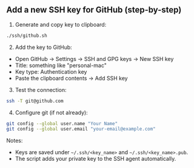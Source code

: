 ## Add a new SSH key for GitHub (step-by-step)

1. Generate and copy key to clipboard:

```bash
./ssh/github.sh
```

2. Add the key to GitHub:
- Open GitHub → Settings → SSH and GPG keys → New SSH key
- Title: something like "personal-mac"
- Key type: Authentication key
- Paste the clipboard contents → Add SSH key

3. Test the connection:

```bash
ssh -T git@github.com
```

4. Configure git (if not already):

```bash
git config --global user.name "Your Name"
git config --global user.email "your-email@example.com"
```

Notes:
- Keys are saved under `~/.ssh/<key_name>` and `~/.ssh/<key_name>.pub`.
- The script adds your private key to the SSH agent automatically.
